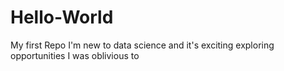 # Hello-World
My first Repo
I'm new to data science and it's exciting exploring opportunities I was oblivious to
